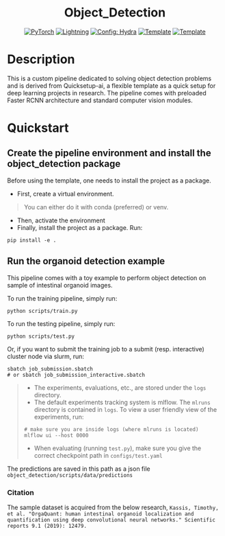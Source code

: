 

<div align="center">

# Object_Detection
<a href="https://pytorch.org/get-started/locally/"><img alt="PyTorch" src="https://img.shields.io/badge/PyTorch-ee4c2c?logo=pytorch&logoColor=white"></a>
<a href="https://pytorchlightning.ai/"><img alt="Lightning" src="https://img.shields.io/badge/-Lightning-792ee5?logo=pytorchlightning&logoColor=white"></a>
<a href="https://hydra.cc/"><img alt="Config: Hydra" src="https://img.shields.io/badge/Config-Hydra-89b8cd"></a>
<a href="https://github.com/HelmholtzAI-Consultants-Munich/ML-Pipeline-Template"><img alt="Template" src="https://img.shields.io/badge/-Lightning--Hydra--Template-017F2F?style=flat&logo=github&labelColor=gray"></a>
<a href="https://github.com/pyscaffold/pyscaffoldext-dsproject"><img alt="Template" src="https://img.shields.io/badge/-Pyscaffold--Datascience-017F2F?style=flat&logo=github&labelColor=gray"></a>

</div>

# Description
This is a custom pipeline dedicated to solving object detection problems and is derived from Quicksetup-ai, a flexible template as a quick setup for deep learning projects in research. The pipeline comes with preloaded Faster RCNN architecture and standard computer vision modules. 

# Quickstart

## Create the pipeline environment and install the object_detection package
Before using the template, one needs to install the project as a package.
* First, create a virtual environment.
> You can either do it with conda (preferred) or venv.
* Then, activate the environment
* Finally, install the project as a package. Run:
```
pip install -e .
```
## Run the organoid detection example
This pipeline comes with a toy example to perform object detection on sample of intestinal organoid images. 

To run the training pipeline, simply run:
```
python scripts/train.py

```
To run the testing pipeline, simply run:
```
python scripts/test.py
```
Or, if you want to submit the training job to a submit (resp. interactive) cluster node via slurm, run:
```
sbatch job_submission.sbatch
# or sbatch job_submission_interactive.sbatch
```
> * The experiments, evaluations, etc., are stored under the `logs` directory.
> * The default experiments tracking system is mlflow. The `mlruns` directory is contained in `logs`. To view a user friendly view of the experiments, run:
> ```
> # make sure you are inside logs (where mlruns is located)
> mlflow ui --host 0000
> ```
> * When evaluating (running `test.py`), make sure you give the correct checkpoint path in `configs/test.yaml`

The predictions are saved in this path as a json file `object_detection/scripts/data/predictions`

### Citation
The sample dataset is acquired from the below research,
`Kassis, Timothy, et al. "OrgaQuant: human intestinal organoid localization and quantification using deep convolutional neural networks." Scientific reports 9.1 (2019): 12479.`
